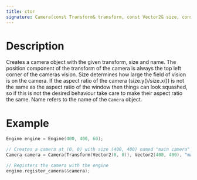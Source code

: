 ```yaml
---
title: ctor
signature: Camera(const Transform& transform, const Vector2& size, const std::string& name)
---
```


# Description
Creates a camera object with the given transform, size and name. The position component of the transform of the camera is always the top left corner of the cameras vision. Size determines how large the field of vision is on the camera. If the aspect ratio of the camera (size.y()/size.x()) is not the same as the aspect ratio of the window then things can look squashed, so if this is not the desired behaviour take care to make their aspect ratio the same. Name refers to the name of the `Camera` object.


# Example
``` c++
Engine engine = Engine(400, 400, 60);

// Creates a camera at (0, 0) with size (400, 400) named "main camera"
Camera camera = Camera(Transform(Vector2(0, 0)), Vector2(400, 400), "main camera");

// Registers the camera with the engine
engine.register_camera(&camera);
```
